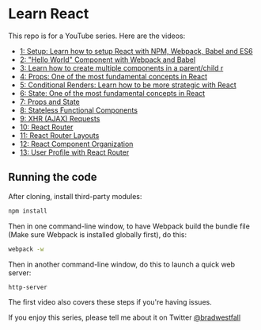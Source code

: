 # Learn React

This repo is for a YouTube series. Here are the videos:

- [1: Setup: Learn how to setup React with NPM, Webpack, Babel and ES6 ](https://youtu.be/ZkSV5IUqHMM?list=PLMve8qV_h5E8YuaoKG34145IuLRatslPU)
- [2: "Hello World" Component with Webpack and Babel ](https://youtu.be/ZRHfZqN6pBY?list=PLMve8qV_h5E8YuaoKG34145IuLRatslPU)
- [3: Learn how to create multiple components in a parent/child r](https://youtu.be/psxeb0z2KbU?list=PLMve8qV_h5E8YuaoKG34145IuLRatslPU)
- [4: Props: One of the most fundamental concepts in React](https://youtu.be/cBYi5Ypr5W0?list=PLMve8qV_h5E8YuaoKG34145IuLRatslPU)
- [5: Conditional Renders: Learn how to be more strategic with React](https://youtu.be/4xgiysCSIWo?list=PLMve8qV_h5E8YuaoKG34145IuLRatslPU)
- [6: State: One of the most fundamental concepts in React](https://youtu.be/BGNrTE0ZN3A?list=PLMve8qV_h5E8YuaoKG34145IuLRatslPU)
- [7: Props and State](https://youtu.be/eKVb-OxoLCs?list=PLMve8qV_h5E8YuaoKG34145IuLRatslPU)
- [8: Stateless Functional Components](https://youtu.be/but2AvPtLkc?list=PLMve8qV_h5E8YuaoKG34145IuLRatslPU)
- [9: XHR (AJAX) Requests ](https://youtu.be/A2-u0KnyxWs?list=PLMve8qV_h5E8YuaoKG34145IuLRatslPU)
- [10: React Router](https://youtu.be/y-Rc5R6snPM?list=PLMve8qV_h5E8YuaoKG34145IuLRatslPU)
- [11: React Router Layouts](https://youtu.be/iaYxvJZh5Jw?list=PLMve8qV_h5E8YuaoKG34145IuLRatslPU)
- [12: React Component Organization ](https://youtu.be/OH2rSN9hWuI?list=PLMve8qV_h5E8YuaoKG34145IuLRatslPU)
- [13: User Profile with React Router](https://youtu.be/zm3WE1mguqs?list=PLMve8qV_h5E8YuaoKG34145IuLRatslPU)

## Running the code

After cloning, install third-party modules:

```sh
npm install
```

Then in one command-line window, to have Webpack build the bundle file (Make sure Webpack is installed globally first), do this:

```sh
webpack -w
```

Then in another command-line window, do this to launch a quick web server:

```sh
http-server
```

The first video also covers these steps if you're having issues.

If you enjoy this series, please tell me about it on Twitter [@bradwestfall](http://twitter.com/bradwestfall)
